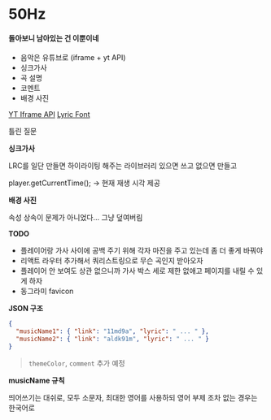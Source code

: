 # 50Hz

#### 돌아보니 남아있는 건 이뿐이네

- 음악은 유튜브로 (iframe + yt API)
- 싱크가사
- 곡 설명
- 코멘트
- 배경 사진

[YT Iframe API](https://developers.google.com/youtube/iframe_api_reference?hl=ko)
[Lyric Font](https://fonts.google.com/specimen/Nanum+Myeongjo?query=Nanum)

틀린 질문

**싱크가사**

LRC를 일단 만들면 하이라이팅 해주는 라이브러리 있으면 쓰고 없으면 만들고

player.getCurrentTime(); -> 현재 재생 시각 제공

**배경 사진**

속성 상속이 문제가 아니었다... 그냥 덮여버림

**TODO**

- 플레이어랑 가사 사이에 공백 주기 위해 각자 마진을 주고 있는데 좀 더 좋게 바꿔야
- 리액트 라우터 추가해서 쿼리스트링으로 무슨 곡인지 받아오자
- 플레이어 안 보여도 상관 없으니까 가사 박스 세로 제한 없애고 페이지를 내릴 수 있게 하자
- 동그라미 favicon

**JSON 구조**

```json
{
  "musicName1": { "link": "11md9a", "lyric": " ... " },
  "musicName2": { "link": "aldk91m", "lyric": " ... " }
}
```

> `themeColor`, `comment` 추가 예정

**musicName 규칙**

띄어쓰기는 대쉬로, 모두 소문자, 최대한 영어를 사용하되 영어 부제 조차 없는 경우는 한국어로
